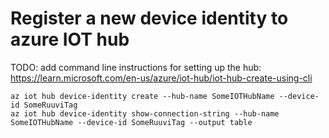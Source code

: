 # Register a new device identity to azure IOT hub

TODO: add command line instructions for setting up the hub:
https://learn.microsoft.com/en-us/azure/iot-hub/iot-hub-create-using-cli

```
az iot hub device-identity create --hub-name SomeIOTHubName --device-id SomeRuuviTag
az iot hub device-identity show-connection-string --hub-name SomeIOTHubName --device-id SomeRuuviTag --output table
```
